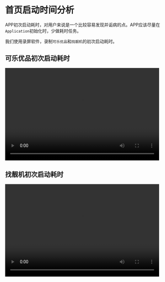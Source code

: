 # 首页启动时间分析
APP初次启动耗时，对用户来说是一个比较容易发现并诟病的点。APP应该尽量在`Application`初始化时，少做耗时任务。

我们使用录屏软件，录制`可乐优品`和`找靓机`的初次启动耗时。

## 可乐优品初次启动耗时

<video src="../../../res/video/cola.mp4" controls="controls" width="500" height="300">您的浏览器不支持播放该视频！</video>


## 找靓机初次启动耗时

<video src="../../../res/video/zlj.mp4" controls="controls" width="500" height="300">您的浏览器不支持播放该视频！</video>
